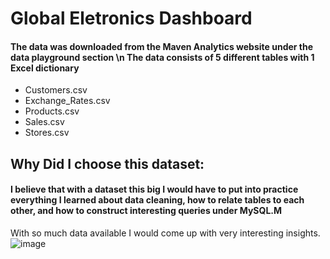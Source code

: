 <h1> Global Eletronics Dashboard </h1>
 
<h4>The data was downloaded from the Maven Analytics website under the data playground section \n
The data consists of 5 different tables with 1 Excel dictionary </h4>
<ul>
<li> Customers.csv </li>
<li> Exchange_Rates.csv </li>
<li> Products.csv </li>
<li> Sales.csv </li>
<li> Stores.csv </li>
 </ul>
 <h2> Why Did I choose this dataset: </h2>
<h4>I believe that with a dataset this big I would have to put into practice everything I learned about data cleaning, how to relate tables to each other, and how to construct interesting queries under MySQL.M </h4>

With so much data available I would come up with very interesting insights.
![image](https://github.com/user-attachments/assets/c5db3ee8-0cfb-4d2a-8cf6-a86ff619dfc1)
